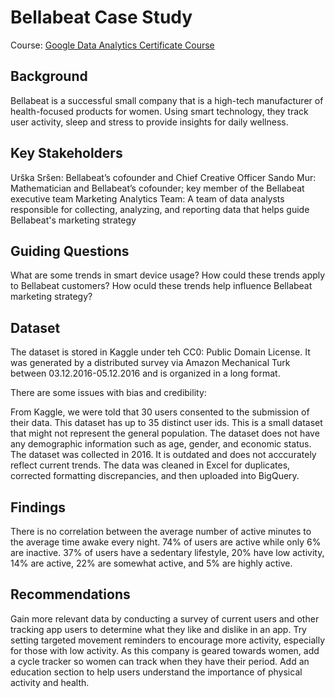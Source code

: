 # Bellabeat Case Study

Course: [Google Data Analytics Certificate Course](https://www.coursera.org/professional-certificates/google-data-analytics)

## Background

Bellabeat is a successful small company that is a high-tech manufacturer of health-focused products for women. Using smart technology, they track user activity, sleep and stress to provide insights for daily wellness.

## Key Stakeholders

Urška Sršen: Bellabeat’s cofounder and Chief Creative Officer
Sando Mur: Mathematician and Bellabeat’s cofounder; key member of the Bellabeat executive team
Marketing Analytics Team: A team of data analysts responsible for collecting, analyzing, and reporting data that helps guide Bellabeat's marketing strategy

## Guiding Questions

What are some trends in smart device usage?
How could these trends apply to Bellabeat customers?
How oculd these trends help influence Bellabeat marketing strategy?

## Dataset

The dataset is stored in Kaggle under teh CC0: Public Domain License. It was generated by a distributed survey via Amazon Mechanical Turk between 03.12.2016-05.12.2016 and is organized in a long format.

There are some issues with bias and credibility:

From Kaggle, we were told that 30 users consented to the submission of their data. This dataset has up to 35 distinct user ids.
This is a small dataset that might not represent the general population. The dataset does not have any demographic information such as age, gender, and economic status.
The dataset was collected in 2016. It is outdated and does not acccurately reflect current trends.
The data was cleaned in Excel for duplicates, corrected formatting discrepancies, and then uploaded into BigQuery. 

## Findings

There is no correlation between the average number of active minutes to the average time awake every night.
74% of users are active while only 6% are inactive.
37% of users have a sedentary lifestyle, 20% have low activity, 14% are active, 22% are somewhat active, and 5% are highly active.

## Recommendations
Gain more relevant data by conducting a survey of current users and other tracking app users to determine what they like and dislike in an app.
Try setting targeted movement reminders to encourage more activity, especially for those with low activity.
As this company is geared towards women, add a cycle tracker so women can track when they have their period.
Add an education section to help users understand the importance of physical activity and health.
